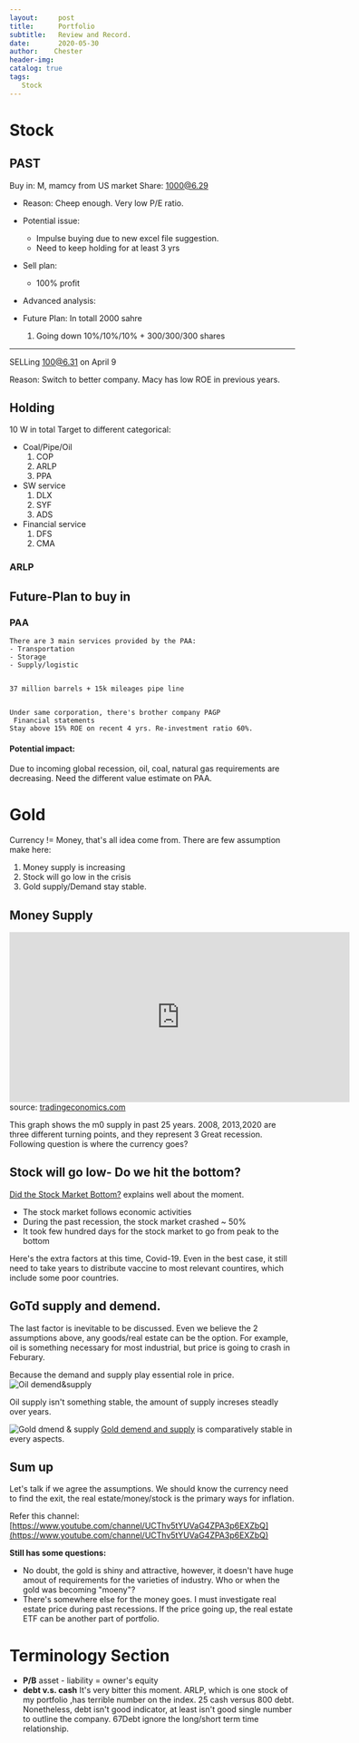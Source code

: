 ```yaml
---
layout:     post
title:      Portfolio
subtitle:   Review and Record. 
date:       2020-05-30
author:    Chester
header-img: 
catalog: true
tags:
   Stock
---
```





# Stock


## PAST
Buy in: M, mamcy from US market
Share: 1000@6.29
- Reason:
Cheep enough. Very low P/E ratio. 

- Potential issue:
	- Impulse buying due to new excel file suggestion.
	- Need to keep holding for at least  3 yrs

- Sell plan:
	- 100%  profit

- Advanced analysis:

- Future Plan:
	In totall 2000 sahre
	1. Going down 10%/10%/10% + 300/300/300 shares 
-----
SELLing
100@6.31 on April 9

Reason: Switch to better company. Macy has low ROE in previous years.

## Holding

10 W in total
Target to different categorical: 
- Coal/Pipe/Oil
	1. COP
	2. ARLP
	3. PPA
- SW service
	1. DLX
	2. SYF
	3. ADS
- Financial service
	1. DFS
	2. CMA

### ARLP



## Future-Plan to buy in 
### PAA
	There are 3 main services provided by the PAA: 
	- Transportation
	- Storage
	- Supply/logistic


	37 million barrels + 15k mileages pipe line


	Under same corporation, there's brother company PAGP
	 Financial statements
	Stay above 15% ROE on recent 4 yrs. Re-investment ratio 60%. 

#### Potential impact:
Due to incoming global recession, oil, coal, natural gas requirements are decreasing.  Need the different value estimate on PAA. 

# Gold
Currency != Money, that's all idea come from. 
There are few assumption make here:

1. Money supply is increasing
2. Stock will go low in the crisis
3. Gold supply/Demand stay stable.



## Money Supply 
<iframe src='https://d3fy651gv2fhd3.cloudfront.net/embed/?s=unitedstamonsupm0&v=202005091008V20191105&d1=19950611&h=300&w=600' height='300' width='600'  frameborder='0' scrolling='no'></iframe><br />source: <a href='https://tradingeconomics.com/united-states/money-supply-m0'>tradingeconomics.com</a>

This graph shows the m0 supply in past 25 years. 2008, 2013,2020 are three different turning  points, and they represent 3 Great recession. Following question is where the currency goes? 

## Stock will go low- Do we hit the bottom?
[Did the Stock Market Bottom?](https://www.youtube.com/watch?v=jW_iwk5e5y4&t=789s) explains well about the moment. 
- The stock market follows economic activities
- During the past recession, the stock market crashed ~ 50%
- It took few hundred days for the stock market to go from peak to the bottom

Here's the extra factors at this time, Covid-19. Even in the best case, it still need to take years to distribute vaccine to most relevant countires, which include some poor countries.

## GoTd supply and demend.
The last factor is inevitable to be discussed. Even we believe the 2 assumptions above, any goods/real estate can be the option. For example, oil is something necessary for most industrial, but price is going to crash in Feburary. 

Because the demand and supply play essential role in price. 
![Oil demend&supply](https://lh3.googleusercontent.com/7MVHm9AZM-bzUaG_ifGk3XXWHCcqZ5RxlvqLy1kZ3qN9YRQzR8dwtTAThc3TNBSNTv9JX34tD7Tc "Oil demend&supply")

Oil supply isn't something stable, the amount of supply increses steadly over years.

![Gold dmend & supply](https://lh3.googleusercontent.com/JVxR3_Ve8S570Dbz-rWZ9S6mH7oNfCUkcWxQMl8m-q79BtWYT_MsMumSkohKL3SnqmXZykfFT9eW "Gold dmend & supply")
 [Gold demend and supply](https://www.gold.org/goldhub/data/gold-supply-and-demand-statistics) is comparatively stable in every aspects. 


## Sum up
Let's talk if we agree the assumptions. We should know the currency need to find the exit, the real estate/money/stock is the primary ways for inflation. 

Refer this channel: [https://www.youtube.com/channel/UCThv5tYUVaG4ZPA3p6EXZbQ](https://www.youtube.com/channel/UCThv5tYUVaG4ZPA3p6EXZbQ)

**Still has some questions:**
- No doubt, the gold is shiny and attractive, however, it doesn't have huge amout of  requirements for the varieties of industry. Who or when the gold was becoming "moeny"? 
- There's somewhere else for the money goes.  I must investigate real estate price during past recessions. If the price going up, the real estate ETF can be another part of portfolio.

 

# Terminology Section
- **P/B**
asset - liability = owner's equity
- **debt v.s. cash**
It's very bitter this moment. ARLP, which is one stock of my portfolio ,has terrible number on the index. 25 cash versus 800 debt.  Nonetheless, debt isn't good indicator, at least isn't good single number to outline the company. 67Debt ignore the long/short term time relationship. 


<!--stackedit_data:
eyJoaXN0b3J5IjpbMTIyMjUxNDI1NSwxNTU2NTA0MzA0LDE4Mz
UwOTc4NjVdfQ==
-->